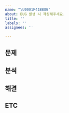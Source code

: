 ```yaml
---
name: "\U0001F41BBUG"
about: BUG 발생 시 작성해주세요.
title: ''
labels: ''
assignees: ''

---
```


## 문제


## 분석


## 해결


## ETC